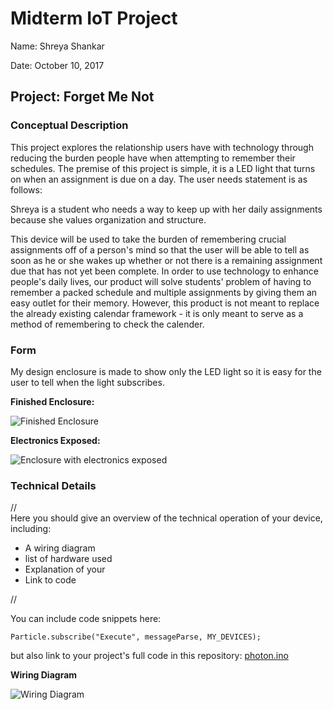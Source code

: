 # Midterm IoT Project

Name:  Shreya Shankar

Date: October 10, 2017

## Project: Forget Me Not

### Conceptual Description

This project explores the relationship users have with technology through reducing the burden people have when attempting to remember their schedules. The premise of this project is simple, it is a LED light that turns on when an assignment is due on a day. The user needs statement is as follows: 

Shreya is a student who needs a way to keep up with her daily assignments 
because she values organization and structure.

This device will be used to take the burden of remembering crucial assignments off of a person's mind so that the user will be able to tell as soon as he or she wakes up whether or not there is a remaining assignment due that has not yet been complete. In order to use technology to enhance people's daily lives, our product will solve students' problem of having to remember a packed schedule and multiple assignments by giving them an easy outlet for their memory. However, this product is not meant to replace the already existing calendar framework - it is only meant to serve as a method of remembering to check the calender. 

### Form

My design enclosure is made to show only the LED light so it is easy for the user to tell when the light subscribes. 

**Finished Enclosure:**

![Finished Enclosure](finished_enclosure.jpg)

**Electronics Exposed:**

![Enclosure with electronics exposed](exposed_enclosure.jpg)

### Technical Details
//   
Here you should give an overview of the technical operation of your device, including:
* A wiring diagram
* list of hardware used
* Explanation of your
* Link to code   

//

You can include code snippets here:

```
Particle.subscribe("Execute", messageParse, MY_DEVICES);
```

but also link to your project's full code in this repository:  [photon.ino](photon.ino)

**Wiring Diagram**

![Wiring Diagram](WiringDiagram.png)
